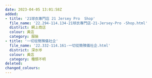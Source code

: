 ```yaml
---
date: 2023-04-05 13:01:58Z
added:
- title: '21球衣專門店 21 Jersey Pro  Shop'
  file_name: '22.294-114.134-21球衣專門店-21-Jersey-Pro -Shop.html'
  district: 網上商店
  colour: 黃店
  category: 服裝
- title: '一切從簡殯儀社企'
  file_name: '22.332-114.161-一切從簡殯儀社企.html'
  district: 深水埗
  colour: 黃店
  category: 種類不明
deleted:
changed_colours:
---
```

